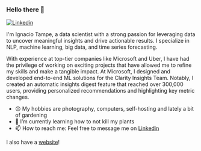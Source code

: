 ### Hello there 👋
[![Linkedin](https://img.shields.io/badge/-LinkedIn-blue?style=flat&logo=Linkedin&logoColor=white&link=https://www.linkedin.com/in/itampepalma/)](https://www.linkedin.com/in/itampepalma/)

I'm Ignacio Tampe, a data scientist with a strong passion for leveraging data to uncover meaningful insights and drive actionable results. I specialize in NLP, machine learning, big data, and time series forecasting.

With experience at top-tier companies like Microsoft and Uber, I have had the privilege of working on exciting projects that have allowed me to refine my skills and make a tangible impact. At Microsoft, I designed and developed end-to-end ML solutions for the Clarity Insights Team. Notably, I created an automatic insights digest feature that reached over 300,000 users, providing personalized recommendations and highlighting key metric changes.

- 😍 My hobbies are photography, computers, self-hosting and lately a bit of gardening
- 🌱 I’m currently learning how to not kill my plants
- 📫  How to reach me: Feel free to message me on [Linkedin](https://www.linkedin.com/in/itampepalma/)


I also have a [website](https://tampe.cl/)!
<!--
**nachotp/nachotp** is a ✨ _special_ ✨ repository because its `README.md` (this file) appears on your GitHub profile.

Here are some ideas to get you started:

- 🔭 I’m currently working on ...
- 🌱 I’m currently learning ...
- 👯 I’m looking to collaborate on ...
- 🤔 I’m looking for help with ...
- 💬 Ask me about ...
- 📫 How to reach me: ...
- 😄 Pronouns: ...
- ⚡ Fun fact: ...
-->
